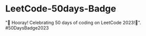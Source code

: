 # LeetCode-50days-Badge
"🌟 Hooray! Celebrating 50 days of coding on LeetCode 2023!🚀". #50DaysBadge2023
